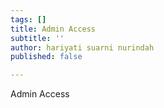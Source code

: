 ```yaml
---
tags: []
title: Admin Access
subtitle: ''
author: hariyati suarni nurindah
published: false

---
```

Admin Access